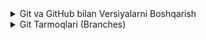 <details>
<summary>
Git va GitHub bilan Versiyalarni Boshqarish
</summary>

Dasturiy ta'minotni ishlab chiqishda kodni yozishdan tashqari, uni samarali boshqarish, o'zgarishlarni kuzatib borish va xatolarni tuzatish juda muhim. Buning uchun versiyalarni boshqarish tizimlari (Version Control Systems - VCS) ishlatiladi. Git eng mashhur va keng tarqalgan VCS hisoblanadi. GitHub esa Git asosida ishlaydigan veb-xizmat bo'lib, u kodni saqlash, loyihalar ustida hamkorlik qilish va boshqa ko'plab imkoniyatlarni taqdim etadi.

### 1-qism: Git va GitHub bilan tanishuv

**Versiyalarni boshqarish nima?**

Tasavvur qiling, siz bir insho yozyapsiz. Siz inshoga o'zgartirishlar kiritasiz, yangi qismlar qo'shasiz, ba'zi qismlarni o'chirasiz. Lekin keyin sizga inshoning oldingi versiyasi kerak bo'lib qoladi. Agar siz har bir o'zgartirishdan keyin inshoning nusxasini alohida faylda saqlamasangiz, bu juda qiyin bo'ladi.

Versiyalarni boshqarish tizimlari aynan shu muammoni hal qiladi. Ular fayllardagi barcha o'zgarishlarni kuzatib boradi va istalgan vaqtda oldingi versiyalarga qaytish imkonini beradi. Bu xuddi fayllaringiz uchun "vaqt mashinasi" ga o'xshaydi.

**Git nima?**

Git - bu tarqatilgan versiyalarni boshqarish tizimi. Bu degani, kodning barcha tarixi har bir ishlab chiquvchining kompyuterida saqlanadi. Bu esa internetga ulanmasdan ham kod bilan ishlash imkonini beradi.

**GitHub nima?**

GitHub - bu Git asosida ishlaydigan veb-xizmat. U kodni saqlash, loyihalar ustida hamkorlik qilish, kodni ko'rib chiqish (code review), xatolarni kuzatib borish (issue tracking) va boshqa ko'plab imkoniyatlarni taqdim etadi. GitHub - bu dasturchilar uchun ijtimoiy tarmoqqa o'xshaydi, bu yerda ular o'zlarining kodlarini baham ko'rishlari, boshqa dasturchilarning kodlarini ko'rishlari va birgalikda loyihalar ustida ishlashlari mumkin.

**Gitning asosiy tushunchalari**

* **Repozitoriya (repository):** Kod fayllari va ularning tarixi saqlanadigan joy. Repozitoriya - bu kodning "uyi" dir. Uning ichida kodning barcha fayllari, papkalari va o'zgarishlar tarixi saqlanadi.
* **Kommit (commit):** Koddagi o'zgarishlarni saqlash. Har bir kommitga xabar (message) yoziladi, bu o'zgarish haqida ma'lumot beradi. Kommit - bu koddagi o'zgarishlarni saqlashning asosiy usuli. Har bir kommit kodning ma'lum bir vaqtdagi "suratiga" o'xshaydi.
* **Tarmoq (branch):** Kodning asosiy versiyasidan alohida nusxasi. Tarmoqlar yangi funksiyalarni ishlab chiqish yoki xatolarni tuzatish uchun ishlatiladi. Tarmoqlar - bu kodning turli versiyalarini parallel ravishda ishlab chiqish imkonini beradi.
* **Birlashtirish (merge):** Ikkita tarmoqni birlashtirish. Birlashtirish - bu ikkita tarmoqdagi o'zgarishlarni bitta tarmoqqa qo'shish jarayoni.

**Git buyruqlari**

Git bilan ishlash uchun buyruq satri (command line) dan foydalaniladi. Buyruq satri - bu kompyuter bilan matnli buyruqlar orqali muloqot qilish imkonini beruvchi dastur. Ba'zi asosiy Git buyruqlari:

* **`git init`:** Yangi repozitoriya yaratish. Bu buyruq joriy papkada yangi Git repozitoriyasini yaratadi.
* **`git add`:** Fayllarni repozitoriyaga qo'shish. Bu buyruq fayllarni repozitoriyaga qo'shish uchun ishlatiladi. Masalan, `git add index.html` buyrug'i `index.html` faylini repozitoriyaga qo'shadi. `git add .` buyrug'i esa joriy papkadagi barcha fayllarni repozitoriyaga qo'shadi.
* **`git commit -m "Xabar"`:** O'zgarishlarni kommit qilish. Bu buyruq koddagi o'zgarishlarni saqlash uchun ishlatiladi. `-m` parametri kommitga xabar qo'shish uchun ishlatiladi. Masalan, `git commit -m "Birinchi kommit"` buyrug'i o'zgarishlarni "Birinchi kommit" xabari bilan saqlaydi.
* **`git status`:** Repozitoriyaning holatini ko'rish. Bu buyruq repozitoriyada qanday fayllar o'zgartirilganligini, qaysi fayllar qo'shilganligini va boshqa ma'lumotlarni ko'rsatadi.
* **`git log`:** Kommitlar tarixini ko'rish. Bu buyruq repozitoriyadagi barcha kommitlarni, ularning xabarlarini, mualliflarini va vaqtlarini ko'rsatadi.
* **`git branch`:** Tarmoqlar bilan ishlash. Bu buyruq tarmoqlar yaratish, o'chirish va boshqa amallarni bajarish uchun ishlatiladi.
* **`git checkout`:** Tarmoqlar orasida almashish. Bu buyruq bir tarmoqdan boshqa tarmoqqa o'tish uchun ishlatiladi.
* **`git merge`:** Tarmoqlarni birlashtirish. Bu buyruq ikkita tarmoqni birlashtirish uchun ishlatiladi.
* **`git push`:** O'zgarishlarni uzoq repozitoriyaga yuborish (masalan, GitHubga). Bu buyruq lokal repozitoriyadagi o'zgarishlarni uzoq repozitoriyaga yuborish uchun ishlatiladi.
* **`git pull`:** Uzoq repozitoriyadan o'zgarishlarni olish. Bu buyruq uzoq repozitoriyadagi o'zgarishlarni lokal repozitoriyaga olish uchun ishlatiladi.
* **`git clone`:** Uzoq repozitoriyaning nusxasini olish. Bu buyruq uzoq repozitoriyaning nusxasini lokal kompyuterga olish uchun ishlatiladi.

**Misol: Veb-sayt yaratish**

```bash
# Yangi repozitoriya yaratish
git init 

# Barcha fayllarni repozitoriyaga qo'shish
git add . 

# O'zgarishlarni kommit qilish
git commit -m "Birinchi kommit" 

# Fayllarga o'zgartirishlar kiritish (masalan, index.html ga yangi kontent qo'shish)

# O'zgartirilgan fayllarni repozitoriyaga qo'shish
git add index.html 

# Yangi o'zgarishlarni kommit qilish
git commit -m "Yangi kontent qo'shildi" 

# Kommitlar tarixini ko'rish
git log 
```

Bu misolda biz quyidagi amallarni bajardik:

* `git init`: Joriy papkada yangi Git repozitoriyasini yaratdik.
* `git add .`: Joriy papkadagi barcha fayllarni repozitoriyaga qo'shdik.
* `git commit -m "Birinchi kommit"`: Koddagi o'zgarishlarni "Birinchi kommit" xabari bilan saqladik.
* `git add index.html`: `index.html` fayliga kiritilgan o'zgarishlarni repozitoriyaga qo'shdik.
* `git commit -m "Yangi kontent qo'shildi"`: Yangi o'zgarishlarni "Yangi kontent qo'shildi" xabari bilan saqladik.
* `git log`: Repozitoriyadagi barcha kommitlarni, ularning xabarlarini, mualliflarini va vaqtlarini ko'rdik.


**Git va GitHubni amalda qo'llash**

Git va GitHub dasturiy ta'minotni ishlab chiqishda juda muhim vositalardir. Ular kodni samarali boshqarish, o'zgarishlarni kuzatib borish, xatolarni tuzatish va loyihalar ustida hamkorlik qilish imkonini beradi.

### 2-qism: O'qituvchi boshchiligidagi loyiha: "Veb-saytni GitHubda saqlash"

Ushbu loyihada biz birgalikda oddiy veb-sayt yaratamiz va uni GitHubda saqlaymiz. Men har bir qadamni tushuntirib beraman va siz meni kuzatib, kodni yozasiz.

**1-qadam: GitHubda repozitoriya yaratish**

* GitHub.com saytiga kiring va akkauntingizga kiring.
* Yangi repozitoriya yaratish uchun "New" tugmasini bosing.
* Repozitoriya nomini kiriting (masalan, "mening-saytim").
* "Create repository" tugmasini bosing.

**2-qadam: Lokal kompyuteringizda papka yaratish**

* Kompyuteringizda yangi papka yarating va uni "mening-saytim" deb nomlang.
* Bu papka sizning veb-sayt fayllaringizni saqlaydi.

**3-qadam: Papkani Git repozitoriyasiga aylantirish**

* Buyruq satrini oching va `cd` buyrug'i yordamida "mening-saytim" papkasiga o'ting.
* `git init` buyrug'ini bajaring. Bu buyruq papkani Git repozitoriyasiga aylantiradi.

**4-qadam: Veb-sayt fayllarini yaratish**

* "mening-saytim" papkasida `index.html` va `style.css` fayllarini yarating.
* `index.html` fayliga oddiy HTML kodini yozing.
* `style.css` fayliga CSS stillarini yozing.

**5-qadam: Fayllarni repozitoriyaga qo'shish**

* Buyruq satrida `git add index.html style.css` buyrug'ini bajaring. Bu buyruq fayllarni repozitoriyaga qo'shish uchun ishlatiladi.

**6-qadam: O'zgarishlarni kommit qilish**

* Buyruq satrida `git commit -m "Birinchi kommit"` buyrug'ini bajaring. Bu buyruq koddagi o'zgarishlarni saqlash uchun ishlatiladi. `-m` parametri kommitga xabar qo'shish uchun ishlatiladi.

**7-qadam: Lokal repozitoriyangizni GitHubdagi repozitoriya bilan bog'lash**

* GitHubdagi repozitoriya sahifasiga o'ting.
* "Code" tabida "HTTPS" ni tanlang va repozitoriya URL manzilini nusxalang.
* Buyruq satrida `git remote add origin <repozitoriya URL manzili>` buyrug'ini bajaring. Bu buyruq lokal repozitoriyangizni GitHubdagi repozitoriya bilan bog'laydi.

**8-qadam: O'zgarishlarni GitHubga yuborish**

* Buyruq satrida `git push -u origin main` buyrug'ini bajaring. Bu buyruq lokal repozitoriyadagi o'zgarishlarni GitHubdagi repozitoriyaga yuboradi.

**9-qadam: Veb-saytingizni GitHub Pagesda joylashtirish**

* GitHubdagi repozitoriya sahifasiga o'ting.
* "Settings" tabiga o'ting.
* "Pages" bo'limida "Source" ni "main" ga o'rnating.
* "Save" tugmasini bosing.

Endi sizning veb-saytingiz GitHub Pagesda joylashtirildi va uni internetda ko'rish mumkin.

Bu loyihada biz GitHubda repozitoriya yaratishni, lokal repozitoriya yaratishni, fayllarni qo'shishni, kommit qilishni, uzoq repozitoriyaga o'zgarishlarni yuborishni va veb-saytni GitHub Pagesda joylashtirishni o'rgandik.

### 3-qism: Mustaqil loyiha: "Mening blogim"

Ushbu loyihada siz Git va GitHubdan foydalanib, shaxsiy blogingizni yaratasiz va uni GitHubda saqlaysiz. Siz yangi repozitoriya yaratasiz, fayllarni qo'shasiz, o'zgarishlarni kommit qilasiz va o'zgarishlarni GitHubga yuborasiz.

**Vazifalar:**

1. **GitHubda repozitoriya yaratish:**

    * GitHub akkauntingizga kiring.
    * Yangi repozitoriya yaratish uchun "New" tugmasini bosing.
    * Repozitoriya nomini kiriting (masalan, "mening-blogim").
    * "Create repository" tugmasini bosing.

**Tushuntirish:**

*   GitHub - bu kodni saqlash va versiyalarni boshqarish uchun ishlatiladigan veb-xizmat.
*   Repozitoriya - bu sizning loyihalaringiz uchun "konteyner" dir. Uning ichida kod fayllari, rasmlar, hujjatlar va boshqa fayllar saqlanadi.


2. **Lokal kompyuteringizda papka yaratish va uni Git repozitoriyasiga aylantirish:**

    * Kompyuteringizda yangi papka yarating va uni "mening-blogim" deb nomlang.
    * Buyruq satrini oching va `cd` buyrug'i yordamida "mening-blogim" papkasiga o'ting.
    * `git init` buyrug'ini bajaring.

**Tushuntirish:**

*   `git init` buyrug'i papkani Git repozitoriyasiga aylantiradi. Bu degani, endi Git ushbu papkadagi fayllardagi o'zgarishlarni kuzatib boradi.


3. **Blog fayllarini yaratish va ularni repozitoriyaga qo'shish:**

    * "mening-blogim" papkasida blog fayllarini yarating. Masalan, `index.html` va `style.css` fayllarini yaratishingiz mumkin.
    * `index.html` fayliga blogingizning HTML kodini yozing.
    * `style.css` fayliga blogingizning CSS stillarini yozing.
    * `git add index.html style.css` buyrug'ini bajaring.

**Tushuntirish:**

*   `git add` buyrug'i fayllarni repozitoriyaga qo'shish uchun ishlatiladi.


4. **O'zgarishlarni kommit qilish:**

    * `git commit -m "Birinchi kommit"` buyrug'ini bajaring.

**Tushuntirish:**

*   `git commit` buyrug'i koddagi o'zgarishlarni saqlash uchun ishlatiladi.
*   `-m` parametri kommitga xabar qo'shish uchun ishlatiladi. Xabar o'zgarishlar haqida qisqacha ma'lumot berishi kerak.


5. **Blogingizga o'zgartirishlar kiritish:**

    * `index.html` va `style.css` fayllariga o'zgartirishlar kiriting. Masalan, yangi blog post qo'shing yoki stilini o'zgartiring.
    * `git add .` va `git commit -m "Blog yangilandi"` buyruqlarini bajaring.

**Tushuntirish:**

*   `.` belgisi joriy papkadagi barcha o'zgartirilgan fayllarni anglatadi.


6. **O'zgarishlarni GitHubga yuborish:**

    * `git remote add origin <repozitoriya URL manzili>` buyrug'i yordamida lokal repozitoriyangizni GitHubdagi repozitoriya bilan bog'lang.
    * `git push -u origin main` buyrug'i yordamida o'zgarishlarni GitHubga yuboring.

**Tushuntirish:**

*   `git remote add origin` buyrug'i lokal repozitoriyangizni uzoq repozitoriya bilan bog'laydi.
*   `git push` buyrug'i o'zgarishlarni uzoq repozitoriyaga yuboradi.


Ushbu loyiha orqali siz Git va GitHub bilan ishlashni mustaqil ravishda mashq qilasiz.
</details>


<details>
<summary>
Git Tarmoqlari (Branches)
</summary>

Git tarmoqlari - bu loyihaning turli versiyalarini parallel ravishda ishlab chiqish imkonini beruvchi kuchli vosita. Ular yordamida siz asosiy kodga ta'sir qilmasdan yangi funksiyalarni qo'shishingiz, xatolarni tuzatishingiz va tajriba o'tkazishingiz mumkin.

### 1-qism: Git tarmoqlari bilan tanishuv

**Tarmoq nima?**

Git repozitoriyasini daraxt deb tasavvur qiling. Asosiy tarmoq (odatda `main` yoki `master` deb ataladi) bu daraxtning asosiy tanasidir. Tarmoqlar esa bu tanadan o'sib chiqadigan shoxlarga o'xshaydi. Har bir tarmoq kodning alohida versiyasini o'z ichiga oladi.

**Nima uchun tarmoqlardan foydalanish kerak?**

Tarmoqlar quyidagi hollarda foydali bo'ladi:

* **Yangi funksiyalarni ishlab chiqish:** Yangi funksiyalarni asosiy kodga ta'sir qilmasdan alohida tarmoqda ishlab chiqish mumkin.
* **Xatolarni tuzatish:** Kodda xatolik topilsa, uni tuzatish uchun alohida tarmoq yaratish mumkin.
* **Tajriba o'tkazish:** Kodda tajriba o'tkazish yoki yangi g'oyalarni sinab ko'rish uchun alohida tarmoq yaratish mumkin.

**Tarmoqlar bilan ishlash**

Git tarmoqlari bilan ishlash uchun quyidagi buyruqlardan foydalaniladi:

* **`git branch`:** Tarmoqlar ro'yxatini ko'rish. Joriy tarmoq yonida yulduzcha (`*`) belgisi bilan ko'rsatiladi.

```bash
git branch
```

* **`git branch <tarmoq nomi>`:** Yangi tarmoq yaratish.

```bash
git branch yangi-funksionallik
```

Bu buyruq "yangi-funksionallik" nomli yangi tarmoq yaratadi.

* **`git checkout <tarmoq nomi>`:** Boshqa tarmoqqa o'tish.

```bash
git checkout yangi-funksionallik
```

Bu buyruq "yangi-funksionallik" tarmog'iga o'tadi.

* **`git merge <tarmoq nomi>`:** Boshqa tarmoqni joriy tarmoqqa birlashtirish.

```bash
git checkout main
git merge yangi-funksionallik
```

Bu buyruqlar avval `main` tarmog'iga o'tadi, keyin "yangi-funksionallik" tarmog'ini `main` tarmog'iga birlashtiradi.

* **`git branch -d <tarmoq nomi>`:** Tarmoqni o'chirish.

```bash
git branch -d yangi-funksionallik
```

Bu buyruq "yangi-funksionallik" tarmog'ini o'chiradi.

**Tarmoqlar bilan ishlash misoli**

```bash
# "yangi-funksionallik" nomli yangi tarmoq yaratish
git branch yangi-funksionallik 

# Yangi tarmoqqa o'tish
git checkout yangi-funksionallik 

# Kodda o'zgarishlar kiritish (masalan, yangi funksiya qo'shish)
# ...

# O'zgartirilgan fayllarni repozitoriyaga qo'shish
git add . 

# O'zgarishlarni kommit qilish
git commit -m "Yangi funksiya qo'shildi" 

# Asosiy tarmoqqa qaytish
git checkout main

# "yangi-funksionallik" tarmog'ini asosiy tarmoqqa birlashtirish
git merge yangi-funksionallik
```

Bu misolda biz quyidagi amallarni bajardik:

1.  **`git branch yangi-funksionallik`:** "yangi-funksionallik" nomli yangi tarmoq yaratdik. Bu buyruq yangi tarmoq yaratadi, lekin joriy tarmoqni o'zgartirmaydi.
2.  **`git checkout yangi-funksionallik`:** "yangi-funksionallik" tarmog'iga o'tdik. Bu buyruq joriy tarmoqni o'zgartiradi. Endi siz ushbu tarmoqda o'zgarishlar kiritishingiz mumkin.
3.  **Kodda o'zgarishlar kiritish:** Yangi tarmoqda kodda o'zgarishlar kiritdik. Bu o'zgarishlar faqat "yangi-funksionallik" tarmog'iga ta'sir qiladi, asosiy tarmoq o'zgarishsiz qoladi.
4.  **`git add .`:** Barcha o'zgartirilgan fayllarni repozitoriyaga qo'shdik.
5.  **`git commit -m "Yangi funksiya qo'shildi"`:** O'zgarishlarni "Yangi funksiya qo'shildi" xabari bilan saqladik.
6.  **`git checkout main`:** Asosiy tarmoqqa qaytdik.
7.  **`git merge yangi-funksionallik`:** "yangi-funksionallik" tarmog'ini asosiy tarmoqqa birlashtirdik. Bu buyruq "yangi-funksionallik" tarmog'idagi barcha o'zgarishlarni asosiy tarmoqqa qo'shadi.


**Git tarmoqlari - bu kodni samarali boshqarish va loyihalar ustida hamkorlik qilish uchun juda muhim vositadir.**


### 2-qism: O'qituvchi boshchiligidagi loyiha: "Veb-saytni yangilash"

Ushbu loyihada biz birgalikda oddiy veb-saytni yangilaymiz va Git tarmoqlaridan foydalanib o'zgarishlarni boshqaramiz. Men har bir qadamni tushuntirib beraman va siz meni kuzatib, kodni yozasiz.

**1-qadam: Veb-sayt fayllarini tayyorlash**

* Agar oldingi "Veb-saytni GitHubda saqlash" loyihasida yaratilgan veb-sayt fayllari mavjud bo'lsa, ulardan foydalaning. 
* Aks holda, yangi papka yarating va unda `index.html` va `style.css` fayllarini yarating.
* `index.html` fayliga oddiy HTML kodini yozing.
* `style.css` fayliga CSS stillarini yozing.

**2-qadam: Git repozitoriyasini yaratish va fayllarni qo'shish**

* Buyruq satrini oching va veb-sayt fayllari joylashgan papkaga o'ting.
* `git init` buyrug'ini bajaring.
* `git add .` buyrug'i yordamida barcha fayllarni repozitoriyaga qo'shing.
* `git commit -m "Birinchi kommit"` buyrug'i yordamida o'zgarishlarni kommit qiling.

**3-qadam: Yangi tarmoq yaratish**

* `git branch yangi-dizayn` buyrug'i yordamida "yangi-dizayn" nomli yangi tarmoq yarating.

**4-qadam: Yangi tarmoqqa o'tish**

* `git checkout yangi-dizayn` buyrug'i yordamida "yangi-dizayn" tarmog'iga o'ting.

**5-qadam: Veb-sayt dizaynini o'zgartirish**

* `style.css` faylida CSS stillarini o'zgartirib, veb-sayt dizaynini yangilang. Masalan, fon rangini, shriftlarni yoki elementlar joylashuvini o'zgartirishingiz mumkin.

**6-qadam: O'zgarishlarni yangi tarmoqda saqlash**

* `git add style.css` buyrug'i yordamida o'zgartirilgan faylni repozitoriyaga qo'shing.
* `git commit -m "Yangi dizayn qo'shildi"` buyrug'i yordamida o'zgarishlarni kommit qiling.

**7-qadam: Asosiy tarmoqqa qaytish**

* `git checkout main` buyrug'i yordamida asosiy tarmoqqa qayting.

**8-qadam: Ikkala tarmoqdagi fayllarni taqqoslash**

* Brauzerda `index.html` faylini oching va ikkala tarmoqdagi dizaynni solishtiring. Buning uchun `git checkout yangi-dizayn` va `git checkout main` buyruqlaridan foydalanib, tarmoqlar orasida almashing.

**9-qadam: Yangi tarmoqni asosiy tarmoqqa birlashtirish**

* `git merge yangi-dizayn` buyrug'i yordamida "yangi-dizayn" tarmog'ini asosiy tarmoqqa birlashtiring.

**10-qadam: O'zgarishlarni GitHubga yuborish**

* `git push origin main` buyrug'i yordamida o'zgarishlarni GitHubga yuboring.

Bu loyihada biz yangi tarmoq yaratishni, tarmoqqa o'tishni, o'zgarishlarni kommit qilishni, tarmoqlarni birlashtirishni va o'zgarishlarni GitHubga yuborishni o'rgandik.

Albatta, tushuntirishlarni qisqaroq jumlalar bilan berishga harakat qilaman, lekin ma'nosini saqlab qolaman.

### 3-qism: Mustaqil loyiha: "Portfolio saytini yangilash"

Ushbu loyihada siz Git tarmoqlaridan foydalanib, portfolio saytingizni yangilaysiz. Yangi funksiyalar yoki bo'limlar qo'shishda tarmoqlardan foydalanish kodni xavfsiz saqlashga va asosiy loyihaga xalaqit bermasdan ishlashga yordam beradi. 

**Vazifalar:**

1. **Portfolio sayt fayllarini tayyorlash:**

    * Oldingi "Veb-saytni GitHubda saqlash" loyihasida yaratilgan portfolio sayt fayllari mavjud bo'lsa, ulardan foydalaning. 
    * Aks holda, yangi papka yarating (`index.html` va `style.css` fayllarini yarating).
    * `index.html` fayliga portfolio saytingizning HTML kodini yozing. 
    * `style.css` fayliga CSS stillarini yozing.

**Tushuntirish:**

* Portfolio sayt - o'zingizning ishlaringizni namoyish qilish uchun veb-sayt. 
* Agar oldingi loyihadan fayllar bo'lmasa, yangi HTML va CSS fayllarini yarating. HTML faylida sayt tuzilishi va kontentini yarating. CSS faylida esa saytning ko'rinishini belgilang.


2. **Git repozitoriyasini yaratish va fayllarni qo'shish:**

    * Buyruq satrini oching va portfolio sayt fayllari joylashgan papkaga o'ting (`cd` buyrug'i yordamida).
    * `git init` buyrug'ini bajaring.
    * `git add .` buyrug'i yordamida barcha fayllarni repozitoriyaga qo'shing.
    * `git commit -m "Birinchi kommit"` buyrug'i yordamida o'zgarishlarni kommit qiling.

**Tushuntirish:**

* `cd` buyrug'i fayllar joylashgan papkaga o'tish uchun.
* `git init` buyrug'i papkani Git repozitoriyasiga aylantiradi. 
* `git add .` buyrug'i barcha fayllarni repozitoriyaga qo'shadi.
* `git commit -m "Xabar"` buyrug'i o'zgarishlarni saqlaydi. Xabar o'zgarishlar haqida ma'lumot beradi.


3. **Yangi tarmoq yaratish va unga o'tish:**

    * `git branch yangi-bolim` buyrug'i yordamida "yangi-bolim" nomli yangi tarmoq yarating.
    * `git checkout yangi-bolim` buyrug'i yordamida yangi tarmoqqa o'ting.

**Tushuntirish:**

*   `git branch <tarmoq nomi>` buyrug'i yangi tarmoq yaratadi. Tarmoq nomi o'zgarishlarni aks ettirishi kerak.
*   `git checkout <tarmoq nomi>` buyrug'i boshqa tarmoqqa o'tish uchun. Yangi tarmoqda kiritilgan o'zgarishlar asosiy tarmoqqa ta'sir qilmaydi.


4. **Yangi bo'lim qo'shish:**

    * `index.html` faylida yangi bo'lim yarating. 
    * `style.css` faylida yangi bo'lim uchun CSS stillarini yozing.
    * `git add index.html style.css` buyrug'i yordamida o'zgartirilgan fayllarni repozitoriyaga qo'shing.
    * `git commit -m "Yangi bo'lim qo'shildi"` buyrug'i yordamida o'zgarishlarni kommit qiling.

**Tushuntirish:**

* Yangi bo'lim qo'shish uchun HTML va CSS bilimlaringizdan foydalaning.
* `git add` buyrug'i o'zgartirilgan fayllarni repozitoriyaga qo'shadi.
* `git commit` buyrug'i o'zgarishlarni saqlaydi. Kommit xabarida nima o'zgarganligini tushuntiring.


5. **Asosiy tarmoqqa qaytish va yangi bo'limni birlashtirish:**

    * `git checkout main` buyrug'i yordamida asosiy tarmoqqa qayting.
    * `git merge yangi-bolim` buyrug'i yordamida "yangi-bolim" tarmog'ini asosiy tarmoqqa birlashtiring.

**Tushuntirish:**

*   `git checkout main` buyrug'i asosiy tarmoqqa qaytish uchun.
*   `git merge <tarmoq nomi>` buyrug'i boshqa tarmoqni joriy tarmoqqa birlashtirish uchun.


6. **O'zgarishlarni GitHubga yuborish:**

    * `git push origin main` buyrug'i yordamida o'zgarishlarni GitHubga yuboring.

**Tushuntirish:**

*   `git push` buyrug'i o'zgarishlarni uzoq repozitoriyaga yuboradi.


Ushbu loyiha orqali siz Git tarmoqlaridan foydalanib, kodni samarali boshqarishni o'rganasiz.
</details>